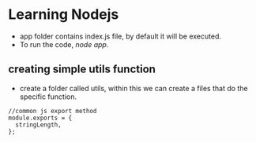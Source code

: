 # Learning Nodejs

- app folder contains index.js file, by default it will be executed.
- To run the code, <i>node app</i>.

## creating simple utils function

- create a folder called utils, within this we can create a files that do the specific function.

```
//common js export method
module.exports = {
  stringLength,
};
```
